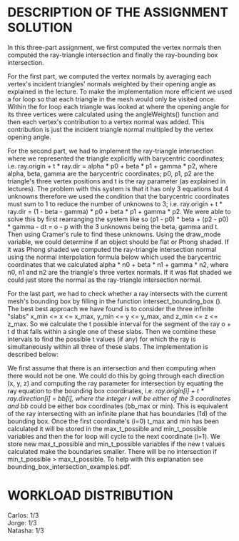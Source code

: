 DESCRIPTION OF THE ASSIGNMENT SOLUTION
==========
In this three-part assignment, we first computed the vertex normals then computed the ray-triangle intersection and finally the ray-bounding box intersection. 

For the first part, we computed the vertex normals by averaging each vertex's incident triangles' normals weighted by their opening angle as explained in the lecture. 
To make the implementation more efficient we used a for loop so that each triangle in the mesh would only be visited once. Within the for loop each triangle was looked at where the opening angle for its three vertices were calculated using the angleWeights() function
and then each vertex's contribution to a vertex normal was added. This contribution is just the incident triangle normal multipled by the vertex opening angle. 

For the second part, we had to implement the ray-triangle intersection where we represented the triangle explicitly with barycentric coordinates; i.e. 
ray.origin + t * ray.dir = alpha * p0 + beta * p1 + gamma * p2,
where alpha, beta, gamma are the barycentric coordinates; p0, p1, p2 are the triangle's three vertex positions and t is the ray parameter (as explained in lectures). The problem with this system is that it has only 3 equations but 4 unknowns therefore we used the condition that the barycentric
coordinates must sum to 1 to reduce the number of unknowns to 3; i.e.
ray.origin + t * ray.dir = (1 - beta - gamma) * p0 + beta * p1 + gamma * p2. 
We were able to solve this by first rearranging the system like so
(p1 - p0) * beta + (p2 - p0) * gamma - dt = o - p
with the 3 unknowns being the beta, gamma and t. Then using Cramer's rule to find these unknowns. 
Using the draw_mode variable, we could determine if an object should be flat or Phong shaded. If it was Phong shaded we computed the ray-triangle intersection normal using the normal interpolation formula below which used the barycentric coordinates that we calculated
alpha * n0 + beta * n1 + gamma * n2,
where n0, n1 and n2 are the triangle's three vertex normals. If it was flat shaded we could just store the normal as the ray-triangle intersection normal. 

For the last part, we had to check whether a ray intersects with the current mesh's bounding box by filling in the function intersect_bounding_box (). The best best approach we have found is to consider the three infinite "slabs" x_min <= x <= x_max, y_min <= y <= y_max, and z_min <= z <= z_max. So we calculate the t possible interval for the segment of the ray o + t d that falls within a single one of these slabs. Then we combine these intervals to find the possible t values (if any) for which the ray is simultaneously within all three of these slabs. The implementation is described below:

We first assume that there is an intersection and then computing when there would not be one. We could do this by going through 
each direction (x, y, z) and computing the ray parameter for intersection by equating the ray equation to the bounding box coordinates, i.e.
_ray.origin[i] + t * _ray.direction[i] = bb_[i],
where the integer i will be either of the 3 coordinates and bb_ could be either box coordinates (bb_max or min). This is equivalent of the ray intersecting with an infinite plane that has boundaries (1d) of the bounding box. 
Once the first coordinate's (i=0) t_max and min has been calculated it will be stored in the max_t_possible and min_t_possible variables and then the for loop will cycle to the next coordinate (i=1). We store new max_t_possible and min_t_possible variables if the new t values calculated make the boundaries smaller.
There will be no intersection if min_t_possible > max_t_possible. To help with this explanation see bounding_box_intersection_examples.pdf. 


WORKLOAD DISTRIBUTION
==========
Carlos: 1/3  
Jorge: 1/3  
Natasha: 1/3  
